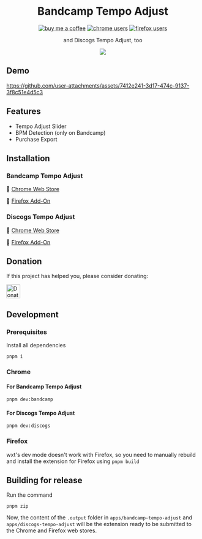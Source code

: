 <h1 align="center">
  Bandcamp Tempo Adjust
</h1>

<p align="center">
  <a href="http://buymeacoffee.com/miseryconfusion"><img src="https://img.shields.io/badge/-buy_me_a%C2%A0coffee-gray?logo=buy-me-a-coffee" alt="buy me a coffee" /></a>
  <a href="https://chromewebstore.google.com/detail/bandcamp-tempo-adjust/iniomjoihcjgakkfaebmcbnhmiobppel?hl=en-US"><img src="https://img.shields.io/chrome-web-store/users/iniomjoihcjgakkfaebmcbnhmiobppel?logo=googlechrome&logoColor=white&label=users" alt="chrome users" /></a>
  <a href="https://addons.mozilla.org/en-US/firefox/addon/bandcamp-tempo-adjust/"><img src="https://img.shields.io/amo/users/bandcamp-tempo-adjust?logo=firefoxbrowser&logoColor=white" alt="firefox users" /></a>
</p>

<p align="center">and Discogs Tempo Adjust, too</p>

<p align="center"><img src="https://github.com/user-attachments/assets/6dfc0381-49c1-4a58-83d1-e19f12c2f5d4" /></p>

## Demo

https://github.com/user-attachments/assets/7412e241-3d17-474c-9137-3f8c51e4d5c3

## Features

- Tempo Adjust Slider
- BPM Detection (only on Bandcamp)
- Purchase Export

## Installation

### Bandcamp Tempo Adjust

🔗 [Chrome Web Store](https://chrome.google.com/webstore/detail/bandcamp-tempo-slider/iniomjoihcjgakkfaebmcbnhmiobppel)

🔗 [Firefox Add-On](https://addons.mozilla.org/en-US/firefox/addon/bandcamp-tempo-adjust/)

### Discogs Tempo Adjust

🔗 [Chrome Web Store](https://chromewebstore.google.com/detail/discogs-tempo-adjust/lifpcepdalajjkklljnfcjpjjjllfhha)

🔗 [Firefox Add-On](https://addons.mozilla.org/en-US/firefox/addon/discogs-tempo-adjust/)


## Donation

If this project has helped you, please consider donating:

<a href="https://buymeacoffee.com/miseryconfusion"><img src="https://cdn.buymeacoffee.com/buttons/v2/arial-orange.png" height="36px" alt="Donate" /></a>

## Development

### Prerequisites

Install all dependencies

```
pnpm i
```

### Chrome

#### For Bandcamp Tempo Adjust

```
pnpm dev:bandcamp
```

#### For Discogs Tempo Adjust

```
pnpm dev:discogs
```

### Firefox

wxt's dev mode doesn't work with Firefox, so you need to manually rebuild and install the extension for Firefox using `pnpm build`

## Building for release

Run the command

```
pnpm zip
```

Now, the content of the `.output` folder in `apps/bandcamp-tempo-adjust` and `apps/discogs-tempo-adjust` will be the extension ready to be submitted to the Chrome and Firefox web stores.
